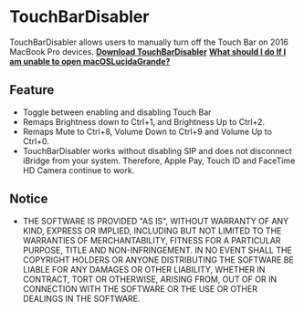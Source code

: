 # TouchBarDisabler
TouchBarDisabler allows users to manually turn off the Touch Bar on 2016 MacBook Pro devices.
**[Download TouchBarDisabler](https://github.com/HiKay/TouchBarDisabler/releases/download/0.1/TouchBarDisabler_0.1.zip)**
**[What should I do If I am unable to open macOSLucidaGrande?](FAQ.md)**

## Feature
- Toggle between enabling and disabling Touch Bar
- Remaps Brightness down to Ctrl+1, and Brightness Up to Ctrl+2.
- Remaps Mute to Ctrl+8, Volume Down to Ctrl+9 and Volume Up to Ctrl+0.
- TouchBarDisabler works without disabling SIP and does not disconnect iBridge from your system. Therefore, Apple Pay, Touch ID and FaceTime HD Camera continue to work.

## Notice
- THE SOFTWARE IS PROVIDED "AS IS", WITHOUT WARRANTY OF ANY KIND, EXPRESS OR IMPLIED, INCLUDING BUT NOT LIMITED TO THE WARRANTIES OF MERCHANTABILITY, FITNESS FOR A PARTICULAR PURPOSE, TITLE AND NON-INFRINGEMENT. IN NO EVENT SHALL THE COPYRIGHT HOLDERS OR ANYONE DISTRIBUTING THE SOFTWARE BE LIABLE FOR ANY DAMAGES OR OTHER LIABILITY, WHETHER IN CONTRACT, TORT OR OTHERWISE, ARISING FROM, OUT OF OR IN CONNECTION WITH THE SOFTWARE OR THE USE OR OTHER DEALINGS IN THE SOFTWARE.